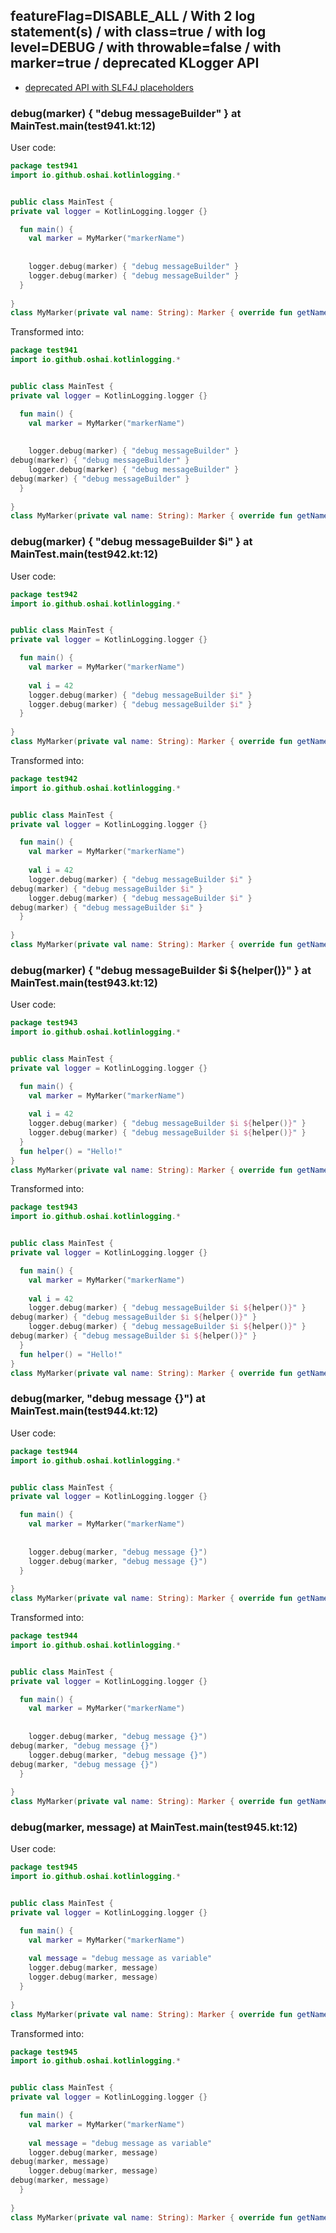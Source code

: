 ## featureFlag=DISABLE_ALL / With 2 log statement(s) / with class=true / with log level=DEBUG / with throwable=false / with marker=true / deprecated KLogger API

* [deprecated API with SLF4J placeholders](deprecated-slf4j-placeholders.md)

###  debug(marker) { "debug messageBuilder" } at MainTest.main(test941.kt:12)

User code:
```kotlin
package test941
import io.github.oshai.kotlinlogging.*


public class MainTest {
private val logger = KotlinLogging.logger {}

  fun main() {
    val marker = MyMarker("markerName")
    
    
    logger.debug(marker) { "debug messageBuilder" }
    logger.debug(marker) { "debug messageBuilder" }
  }
  
}
class MyMarker(private val name: String): Marker { override fun getName() = name }

```
  
Transformed into:
```kotlin
package test941
import io.github.oshai.kotlinlogging.*


public class MainTest {
private val logger = KotlinLogging.logger {}

  fun main() {
    val marker = MyMarker("markerName")
    
    
    logger.debug(marker) { "debug messageBuilder" }
debug(marker) { "debug messageBuilder" }
    logger.debug(marker) { "debug messageBuilder" }
debug(marker) { "debug messageBuilder" }
  }
  
}
class MyMarker(private val name: String): Marker { override fun getName() = name }

```

###  debug(marker) { "debug messageBuilder $i" } at MainTest.main(test942.kt:12)

User code:
```kotlin
package test942
import io.github.oshai.kotlinlogging.*


public class MainTest {
private val logger = KotlinLogging.logger {}

  fun main() {
    val marker = MyMarker("markerName")
    
    val i = 42
    logger.debug(marker) { "debug messageBuilder $i" }
    logger.debug(marker) { "debug messageBuilder $i" }
  }
  
}
class MyMarker(private val name: String): Marker { override fun getName() = name }

```
  
Transformed into:
```kotlin
package test942
import io.github.oshai.kotlinlogging.*


public class MainTest {
private val logger = KotlinLogging.logger {}

  fun main() {
    val marker = MyMarker("markerName")
    
    val i = 42
    logger.debug(marker) { "debug messageBuilder $i" }
debug(marker) { "debug messageBuilder $i" }
    logger.debug(marker) { "debug messageBuilder $i" }
debug(marker) { "debug messageBuilder $i" }
  }
  
}
class MyMarker(private val name: String): Marker { override fun getName() = name }

```

###  debug(marker) { "debug messageBuilder $i ${helper()}" } at MainTest.main(test943.kt:12)

User code:
```kotlin
package test943
import io.github.oshai.kotlinlogging.*


public class MainTest {
private val logger = KotlinLogging.logger {}

  fun main() {
    val marker = MyMarker("markerName")
    
    val i = 42
    logger.debug(marker) { "debug messageBuilder $i ${helper()}" }
    logger.debug(marker) { "debug messageBuilder $i ${helper()}" }
  }
  fun helper() = "Hello!"
}
class MyMarker(private val name: String): Marker { override fun getName() = name }

```
  
Transformed into:
```kotlin
package test943
import io.github.oshai.kotlinlogging.*


public class MainTest {
private val logger = KotlinLogging.logger {}

  fun main() {
    val marker = MyMarker("markerName")
    
    val i = 42
    logger.debug(marker) { "debug messageBuilder $i ${helper()}" }
debug(marker) { "debug messageBuilder $i ${helper()}" }
    logger.debug(marker) { "debug messageBuilder $i ${helper()}" }
debug(marker) { "debug messageBuilder $i ${helper()}" }
  }
  fun helper() = "Hello!"
}
class MyMarker(private val name: String): Marker { override fun getName() = name }

```

###  debug(marker, "debug message {}") at MainTest.main(test944.kt:12)

User code:
```kotlin
package test944
import io.github.oshai.kotlinlogging.*


public class MainTest {
private val logger = KotlinLogging.logger {}

  fun main() {
    val marker = MyMarker("markerName")
    
    
    logger.debug(marker, "debug message {}")
    logger.debug(marker, "debug message {}")
  }
  
}
class MyMarker(private val name: String): Marker { override fun getName() = name }

```
  
Transformed into:
```kotlin
package test944
import io.github.oshai.kotlinlogging.*


public class MainTest {
private val logger = KotlinLogging.logger {}

  fun main() {
    val marker = MyMarker("markerName")
    
    
    logger.debug(marker, "debug message {}")
debug(marker, "debug message {}")
    logger.debug(marker, "debug message {}")
debug(marker, "debug message {}")
  }
  
}
class MyMarker(private val name: String): Marker { override fun getName() = name }

```

###  debug(marker, message) at MainTest.main(test945.kt:12)

User code:
```kotlin
package test945
import io.github.oshai.kotlinlogging.*


public class MainTest {
private val logger = KotlinLogging.logger {}

  fun main() {
    val marker = MyMarker("markerName")
    
    val message = "debug message as variable"
    logger.debug(marker, message)
    logger.debug(marker, message)
  }
  
}
class MyMarker(private val name: String): Marker { override fun getName() = name }

```
  
Transformed into:
```kotlin
package test945
import io.github.oshai.kotlinlogging.*


public class MainTest {
private val logger = KotlinLogging.logger {}

  fun main() {
    val marker = MyMarker("markerName")
    
    val message = "debug message as variable"
    logger.debug(marker, message)
debug(marker, message)
    logger.debug(marker, message)
debug(marker, message)
  }
  
}
class MyMarker(private val name: String): Marker { override fun getName() = name }

```
